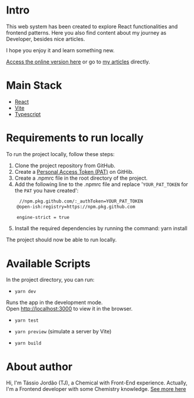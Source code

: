 # Intro

This web system has been created to explore React functionalities and frontend patterns. Here you also find content about my journey as Developer, besides nice articles.

I hope you enjoy it and learn something new. 

[Access the online version here](https://frontend-pattern.vercel.app) or go to [my articles](https://frontend-pattern.vercel.app/articles) directly.

# Main Stack

- [React](https://react.dev/)
- [Vite]([https://react.dev/](https://vitejs.dev/guide/why.html))
- [Typescript](https://www.typescriptlang.org/)

# Requirements to run locally

To run the project locally, follow these steps:

1. Clone the project repository from GitHub.
2. Create a [Personal Access Token (PAT)](https://docs.github.com/en/authentication/keeping-your-account-and-data-secure/managing-your-personal-access-tokens#personal-access-tokens-classic) on GitHib.
3. Create a .npmrc file in the root directory of the project.
4. Add the following line to the .npmrc file and replace '`YOUR_PAT_TOKEN` for the `PAT` you have created':
```bash
     //npm.pkg.github.com/:_authToken=YOUR_PAT_TOKEN
    @open-ish:registry=https://npm.pkg.github.com

    engine-strict = true
```
5. Install the required dependencies by running the command: yarn install

The project should now be able to run locally.

# Available Scripts

In the project directory, you can run:

- `yarn dev`

Runs the app in the development mode.\
Open [http://localhost:3000](http://localhost:3000) to view it in the browser.

- `yarn test`

- `yarn preview` (simulate a server by Vite)

- `yarn build`

# About author

Hi, I'm Tássio Jordão (TJ), a Chemical with Front-End experience. Actually, I'm a Frontend developer with some Chemistry knowledge. [See more here](https://frontend-pattern.vercel.app/about)
